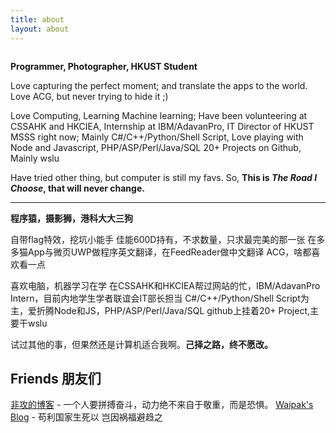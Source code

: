```yaml
---
title: about
layout: about
---
```

![]()

**Programmer, Photographer, HKUST Student**

Love capturing the perfect moment; 
and translate the apps to the world. 
Love ACG, but never trying to hide it ;)

Love Computing, Learning Machine learning;
Have been volunteering at CSSAHK and HKCIEA, Internship at IBM/AdavanPro, IT Director of HKUST MSSS right now;
Mainly C#/C++/Python/Shell Script, Love playing with Node and Javascript, PHP/ASP/Perl/Java/SQL
20+ Projects on Github, Mainly wslu

Have tried other thing, but computer is still my favs. So, **This is *The Road I Choose*, that will never change.**

---

**程序猿，摄影狮，港科大大三狗**

自带flag特效，挖坑小能手
佳能600D持有，不求数量，只求最完美的那一张
在多多猫App与微页UWP做程序英文翻译，在FeedReader做中文翻译
ACG，啥都喜欢看一点

喜欢电脑，机器学习在学
在CSSAHK和HKCIEA帮过网站的忙，IBM/AdavanPro Intern，目前内地学生学者联谊会IT部长担当
C#/C++/Python/Shell Script为主，爱折腾Node和JS，PHP/ASP/Perl/Java/SQL
github上挂着20+ Project,主要干wslu

试过其他的事，但果然还是计算机适合我啊。**己择之路，终不愿改。**


## Friends 朋友们

[非攻的博客](http://feigong.ga/) - 一个人要拼搏奋斗，动力绝不来自于敬重，而是恐惧。
[Waipak's Blog](http://yehwaipak.azurewebsites.net/) - 苟利国家生死以 岂因祸福避趋之

